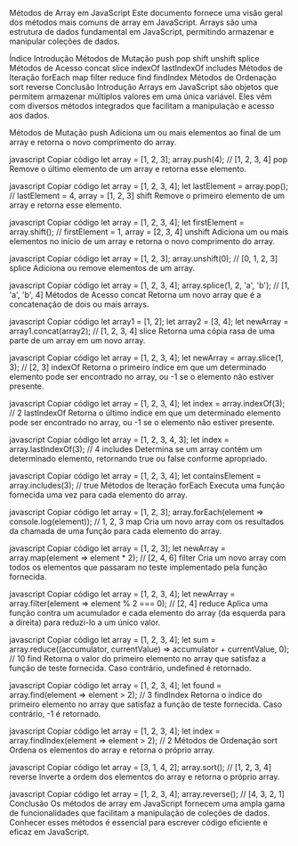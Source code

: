 
Métodos de Array em JavaScript
Este documento fornece uma visão geral dos métodos mais comuns de array em JavaScript. Arrays são uma estrutura de dados fundamental em JavaScript, permitindo armazenar e manipular coleções de dados.

Índice
Introdução
Métodos de Mutação
push
pop
shift
unshift
splice
Métodos de Acesso
concat
slice
indexOf
lastIndexOf
includes
Métodos de Iteração
forEach
map
filter
reduce
find
findIndex
Métodos de Ordenação
sort
reverse
Conclusão
Introdução
Arrays em JavaScript são objetos que permitem armazenar múltiplos valores em uma única variável. Eles vêm com diversos métodos integrados que facilitam a manipulação e acesso aos dados.

Métodos de Mutação
push
Adiciona um ou mais elementos ao final de um array e retorna o novo comprimento do array.

javascript
Copiar código
let array = [1, 2, 3];
array.push(4); // [1, 2, 3, 4]
pop
Remove o último elemento de um array e retorna esse elemento.

javascript
Copiar código
let array = [1, 2, 3, 4];
let lastElement = array.pop(); // lastElement = 4, array = [1, 2, 3]
shift
Remove o primeiro elemento de um array e retorna esse elemento.

javascript
Copiar código
let array = [1, 2, 3, 4];
let firstElement = array.shift(); // firstElement = 1, array = [2, 3, 4]
unshift
Adiciona um ou mais elementos no início de um array e retorna o novo comprimento do array.

javascript
Copiar código
let array = [1, 2, 3];
array.unshift(0); // [0, 1, 2, 3]
splice
Adiciona ou remove elementos de um array.

javascript
Copiar código
let array = [1, 2, 3, 4];
array.splice(1, 2, 'a', 'b'); // [1, 'a', 'b', 4]
Métodos de Acesso
concat
Retorna um novo array que é a concatenação de dois ou mais arrays.

javascript
Copiar código
let array1 = [1, 2];
let array2 = [3, 4];
let newArray = array1.concat(array2); // [1, 2, 3, 4]
slice
Retorna uma cópia rasa de uma parte de um array em um novo array.

javascript
Copiar código
let array = [1, 2, 3, 4];
let newArray = array.slice(1, 3); // [2, 3]
indexOf
Retorna o primeiro índice em que um determinado elemento pode ser encontrado no array, ou -1 se o elemento não estiver presente.

javascript
Copiar código
let array = [1, 2, 3, 4];
let index = array.indexOf(3); // 2
lastIndexOf
Retorna o último índice em que um determinado elemento pode ser encontrado no array, ou -1 se o elemento não estiver presente.

javascript
Copiar código
let array = [1, 2, 3, 4, 3];
let index = array.lastIndexOf(3); // 4
includes
Determina se um array contém um determinado elemento, retornando true ou false conforme apropriado.

javascript
Copiar código
let array = [1, 2, 3, 4];
let containsElement = array.includes(3); // true
Métodos de Iteração
forEach
Executa uma função fornecida uma vez para cada elemento do array.

javascript
Copiar código
let array = [1, 2, 3];
array.forEach(element => console.log(element)); // 1, 2, 3
map
Cria um novo array com os resultados da chamada de uma função para cada elemento do array.

javascript
Copiar código
let array = [1, 2, 3];
let newArray = array.map(element => element * 2); // [2, 4, 6]
filter
Cria um novo array com todos os elementos que passaram no teste implementado pela função fornecida.

javascript
Copiar código
let array = [1, 2, 3, 4];
let newArray = array.filter(element => element % 2 === 0); // [2, 4]
reduce
Aplica uma função contra um acumulador e cada elemento do array (da esquerda para a direita) para reduzi-lo a um único valor.

javascript
Copiar código
let array = [1, 2, 3, 4];
let sum = array.reduce((accumulator, currentValue) => accumulator + currentValue, 0); // 10
find
Retorna o valor do primeiro elemento no array que satisfaz a função de teste fornecida. Caso contrário, undefined é retornado.

javascript
Copiar código
let array = [1, 2, 3, 4];
let found = array.find(element => element > 2); // 3
findIndex
Retorna o índice do primeiro elemento no array que satisfaz a função de teste fornecida. Caso contrário, -1 é retornado.

javascript
Copiar código
let array = [1, 2, 3, 4];
let index = array.findIndex(element => element > 2); // 2
Métodos de Ordenação
sort
Ordena os elementos do array e retorna o próprio array.

javascript
Copiar código
let array = [3, 1, 4, 2];
array.sort(); // [1, 2, 3, 4]
reverse
Inverte a ordem dos elementos do array e retorna o próprio array.

javascript
Copiar código
let array = [1, 2, 3, 4];
array.reverse(); // [4, 3, 2, 1]
Conclusão
Os métodos de array em JavaScript fornecem uma ampla gama de funcionalidades que facilitam a manipulação de coleções de dados. Conhecer esses métodos é essencial para escrever código eficiente e eficaz em JavaScript.
